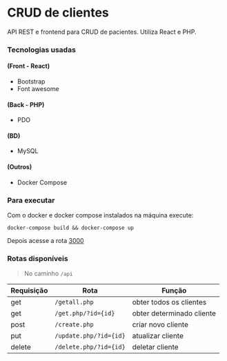 # CRUD de clientes

API REST e frontend para CRUD de pacientes. Utiliza React e PHP.

### Tecnologias usadas
#### (Front - React)
- Bootstrap
- Font awesome
#### (Back - PHP)
- PDO
#### (BD)
 - MySQL
#### (Outros)
 - Docker Compose
 
### Para executar
Com o docker e docker compose instalados na máquina execute:
```
docker-compose build && docker-compose up
``` 
Depois acesse a rota [3000](http://localhost:3000)

### Rotas disponíveis
> No caminho `/api`

Requisição | Rota | Função
--------- | ------ | ------
get | `/getall.php` | obter todos os clientes
get | `/get.php/?id={id}` | obter determinado cliente
post | `/create.php` | criar novo cliente
put | `/update.php/?id={id}` | atualizar cliente
delete | `/delete.php/?id={id}` | deletar cliente
